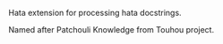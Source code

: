 Hata extension for processing hata docstrings.

Named after Patchouli Knowledge from Touhou project.
